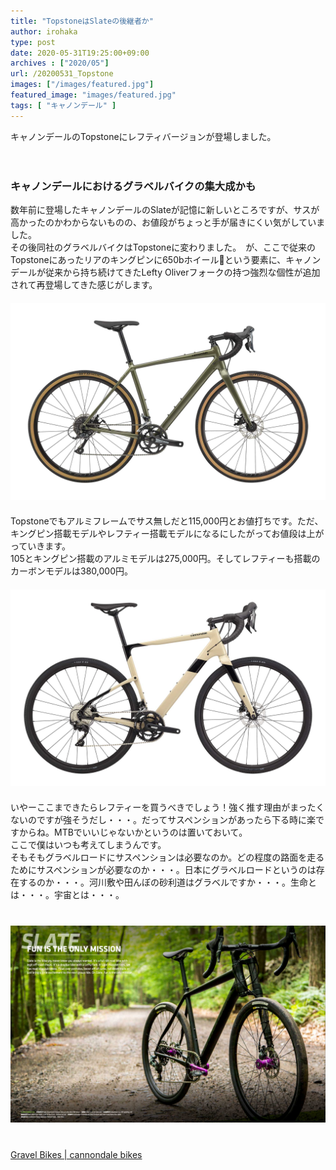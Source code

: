 ```yaml
---
title: "TopstoneはSlateの後継者か"
author: irohaka
type: post
date: 2020-05-31T19:25:00+09:00
archives : ["2020/05"]
url: /20200531_Topstone
images: ["/images/featured.jpg"]
featured_image: "images/featured.jpg"
tags: [ "キャノンデール" ]
---
```


キャノンデールのTopstoneにレフティバージョンが登場しました。  
<!--more-->
　  

### キャノンデールにおけるグラベルバイクの集大成かも
数年前に登場したキャノンデールのSlateが記憶に新しいところですが、サスが高かったのかわからないものの、お値段がちょっと手が届きにくい気がしていました。  
その後同社のグラベルバイクはTopstoneに変わりました。　が、ここで従来のTopstoneにあったリアのキングピンに650bホイールという要素に、キャノンデールが従来から持ち続けてきたLefty Oliverフォークの持つ強烈な個性が追加されて再登場してきた感じがします。  
　  
![Topstone SORA 115,000円](images/2020_0531_topstone_01.jpg)  
　  
Topstoneでもアルミフレームでサス無しだと115,000円とお値打ちです。ただ、キングピン搭載モデルやレフティー搭載モデルになるにしたがってお値段は上がっていきます。  
105とキングピン搭載のアルミモデルは275,000円。そしてレフティーも搭載のカーボンモデルは380,000円。  
　  
![Topstone 105 275,000円](images/2020_0531_topstone_02.jpg)  
　  
いやーここまできたらレフティーを買うべきでしょう！強く推す理由がまったくないのですが強そうだし・・・。だってサスペンションがあったら下る時に楽ですからね。MTBでいいじゃないかというのは置いておいて。
　  
ここで僕はいつも考えてしまうんです。  
そもそもグラベルロードにサスペンションは必要なのか。どの程度の路面を走るためにサスペンションが必要なのか・・・。日本にグラベルロードというのは存在するのか・・・。河川敷や田んぼの砂利道はグラベルですか・・・。生命とは・・・。宇宙とは・・・。  
　  
　  
![Slate](images/2020_0531_slate01.jpg)  
　  
　  
[Gravel Bikes | cannondale bikes](https://www.cannondale.com/ja-jp/bikes/road/gravel#sort=%40consumername1%20ascending)

